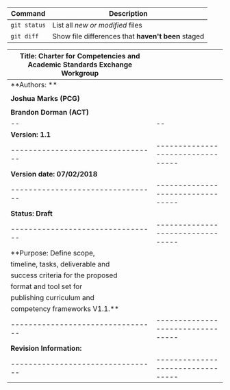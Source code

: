 

| Command | Description |
| --- | --- |
| `git status` | List all *new or modified* files |
| `git diff` | Show file differences that **haven't been** staged |

| **Title: Charter for Competencies and Academic Standards Exchange Workgroup**| |
| -- | -- |
| **Authors: **                     |                                   |
|                                   |                                   |
| **Joshua Marks (PCG)**            |                                   |
|                                   |                                   |
| **Brandon Dorman (ACT)**          |                                   |
| -- | -- |
| **Version: 1.1**                  |                                   |
| --------------------------------- | --------------------------------- |
| **Version date: 07/02/2018**      |                                   |
| --------------------------------- | --------------------------------- |
| **Status: Draft**                 |                                   |
| --------------------------------- | --------------------------------- |
| **Purpose: Define scope,          |                                   |
| timeline, tasks, deliverable and  |                                   |
| success criteria for the proposed |                                   |
| format and tool set for           |                                   |
| publishing curriculum and         |                                   |
| competency frameworks V1.1.**     |                                   |
| --------------------------------- | --------------------------------- |
| **Revision Information:**         |                                   |
| --------------------------------- | --------------------------------- |
